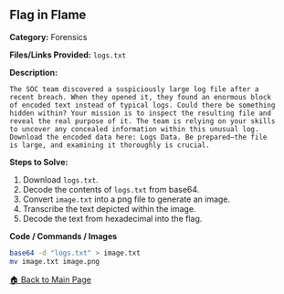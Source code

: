 ## Flag in Flame
**Category:** Forensics

**Files/Links Provided:** ```logs.txt```


**Description:**  

```
The SOC team discovered a suspiciously large log file after a
recent breach. When they opened it, they found an enormous block
of encoded text instead of typical logs. Could there be something
hidden within? Your mission is to inspect the resulting file and
reveal the real purpose of it. The team is relying on your skills
to uncover any concealed information within this unusual log.
Download the encoded data here: Logs Data. Be prepared—the file
is large, and examining it thoroughly is crucial.
```

**Steps to Solve:**  
1. Download ```logs.txt```.
2. Decode the contents of ```logs.txt``` from base64.
3. Convert ```image.txt``` into a png file to generate an image.
4. Transcribe the text depicted within the image.
5. Decode the text from hexadecimal into the flag.


**Code / Commands / Images**
```bash
base64 -d "logs.txt" > image.txt
mv image.txt image.png
```
[🏠 Back to Main Page](https://github.com/Greenest-Guy/CMU-Africa-picoMini-Writeup)